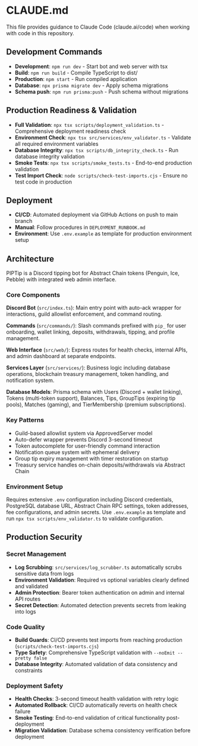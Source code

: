 # CLAUDE.md

This file provides guidance to Claude Code (claude.ai/code) when working with code in this repository.

## Development Commands

- **Development**: `npm run dev` - Start bot and web server with tsx
- **Build**: `npm run build` - Compile TypeScript to dist/
- **Production**: `npm start` - Run compiled application
- **Database**: `npx prisma migrate dev` - Apply schema migrations
- **Schema push**: `npm run prisma:push` - Push schema without migrations

## Production Readiness & Validation

- **Full Validation**: `npx tsx scripts/deployment_validation.ts` - Comprehensive deployment readiness check
- **Environment Check**: `npx tsx src/services/env_validator.ts` - Validate all required environment variables
- **Database Integrity**: `npx tsx scripts/db_integrity_check.ts` - Run database integrity validation
- **Smoke Tests**: `npx tsx scripts/smoke_tests.ts` - End-to-end production validation
- **Test Import Check**: `node scripts/check-test-imports.cjs` - Ensure no test code in production

## Deployment

- **CI/CD**: Automated deployment via GitHub Actions on push to main branch
- **Manual**: Follow procedures in `DEPLOYMENT_RUNBOOK.md`
- **Environment**: Use `.env.example` as template for production environment setup

## Architecture

PIPTip is a Discord tipping bot for Abstract Chain tokens (Penguin, Ice, Pebble) with integrated web admin interface.

### Core Components

**Discord Bot** (`src/index.ts`): Main entry point with auto-ack wrapper for interactions, guild allowlist enforcement, and command routing.

**Commands** (`src/commands/`): Slash commands prefixed with `pip_` for user onboarding, wallet linking, deposits, withdrawals, tipping, and profile management.

**Web Interface** (`src/web/`): Express routes for health checks, internal APIs, and admin dashboard at separate endpoints.

**Services Layer** (`src/services/`): Business logic including database operations, blockchain treasury management, token handling, and notification system.

**Database Models**: Prisma schema with Users (Discord + wallet linking), Tokens (multi-token support), Balances, Tips, GroupTips (expiring tip pools), Matches (gaming), and TierMembership (premium subscriptions).

### Key Patterns

- Guild-based allowlist system via ApprovedServer model
- Auto-defer wrapper prevents Discord 3-second timeout
- Token autocomplete for user-friendly command interaction  
- Notification queue system with ephemeral delivery
- Group tip expiry management with timer restoration on startup
- Treasury service handles on-chain deposits/withdrawals via Abstract Chain

### Environment Setup

Requires extensive `.env` configuration including Discord credentials, PostgreSQL database URL, Abstract Chain RPC settings, token addresses, fee configurations, and admin secrets. Use `.env.example` as template and run `npx tsx scripts/env_validator.ts` to validate configuration.

## Production Security

### Secret Management
- **Log Scrubbing**: `src/services/log_scrubber.ts` automatically scrubs sensitive data from logs
- **Environment Validation**: Required vs optional variables clearly defined and validated
- **Admin Protection**: Bearer token authentication on admin and internal API routes
- **Secret Detection**: Automated detection prevents secrets from leaking into logs

### Code Quality
- **Build Guards**: CI/CD prevents test imports from reaching production (`scripts/check-test-imports.cjs`)
- **Type Safety**: Comprehensive TypeScript validation with `--noEmit --pretty false`
- **Database Integrity**: Automated validation of data consistency and constraints

### Deployment Safety
- **Health Checks**: 3-second timeout health validation with retry logic
- **Automated Rollback**: CI/CD automatically reverts on health check failure
- **Smoke Testing**: End-to-end validation of critical functionality post-deployment
- **Migration Validation**: Database schema consistency verification before deployment